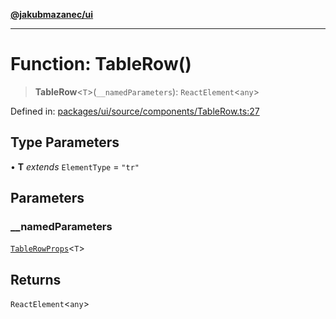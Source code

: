 [**@jakubmazanec/ui**](../README.md)

---

# Function: TableRow()

> **TableRow**\<`T`\>(`__namedParameters`): `ReactElement`\<`any`\>

Defined in:
[packages/ui/source/components/TableRow.ts:27](https://github.com/jakubmazanec/tools/blob/dcfb3b06be051bf99e23e7e35174b07af0f0fddd/packages/ui/source/components/TableRow.ts#L27)

## Type Parameters

• **T** _extends_ `ElementType` = `"tr"`

## Parameters

### \_\_namedParameters

[`TableRowProps`](../type-aliases/TableRowProps.md)\<`T`\>

## Returns

`ReactElement`\<`any`\>
